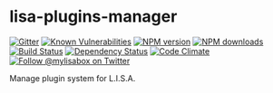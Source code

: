 # lisa-plugins-manager

[![Gitter][gitter-image]][gitter-url]
[![Known Vulnerabilities][snyk-image]][snyk-url]
[![NPM version][npm-image]][npm-url]
[![NPM downloads][npm-download]][npm-url]
[![Build Status][ci-image]][ci-url]
[![Dependency Status][daviddm-image]][daviddm-url]
[![Code Climate][codeclimate-image]][codeclimate-url]
[![Follow @mylisabox on Twitter][twitter-image]][twitter-url]

Manage plugin system for L.I.S.A. 

[snyk-image]: https://snyk.io/test/github/mylisabox/lisa-plugins-manager/badge.svg
[snyk-url]: https://snyk.io/test/github/mylisabox/lisa-plugins-manager/
[npm-image]: https://img.shields.io/npm/v/lisa-plugins-manager.svg?style=flat-square
[npm-url]: https://npmjs.org/package/lisa-plugins-manager
[ci-image]: https://img.shields.io/travis/mylisabox/lisa-plugins-manager.svg?style=flat-square&label=Linux%20/%20OSX
[ci-url]: https://travis-ci.org/mylisabox/lisa-plugins-manager
[npm-download]: https://img.shields.io/npm/dt/lisa-plugins-manager.svg
[codeclimate-image]: https://img.shields.io/codeclimate/github/mylisabox/lisa-plugins-manager.svg?style=flat-square
[codeclimate-url]: https://codeclimate.com/github/mylisabox/lisa-plugins-manager
[gitter-image]: http://img.shields.io/badge/+%20GITTER-JOIN%20CHAT%20%E2%86%92-1DCE73.svg?style=flat-square
[gitter-url]: https://gitter.im/mylisabox/Lobby
[daviddm-image]: http://img.shields.io/david/mylisabox/lisa-plugins-manager.svg?style=flat-square
[daviddm-url]: https://david-dm.org/mylisabox/lisa-plugins-manager
[twitter-image]: https://img.shields.io/twitter/follow/mylisabox.svg?style=social
[twitter-url]: https://twitter.com/mylisabox
